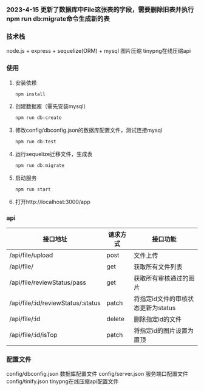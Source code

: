 ### 2023-4-15 更新了数据库中File这张表的字段，需要删除旧表并执行npm run db:migrate命令生成新的表

### 技术栈
node.js + express + sequelize(ORM) + mysql
图片压缩 tinypng在线压缩api

### 使用

1. 安装依赖
   ```sh
   npm install
   ```
2. 创建数据库（需先安装mysql）
   ```sh
   npm run db:create
   ```

3. 修改config/dbconfig.json的数据库配置文件，测试连接mysql
   ```sh
   npm run db:test
   ```

4. 运行sequelize迁移文件，生成表
   ```sh
   npm run db:migrate
   ```

5. 启动服务
   ```sh
   npm run start
   ```

6. 打开http://localhost:3000/app

### api

| 接口地址 | 请求方式 | 接口功能 |
| ---- | ---- | ---- |
| /api/file/upload | post | 文件上传 |
| /api/file/ | get | 获取所有文件列表 |
| /api/file/reviewStatus/pass | get | 获取所有审核通过的图片 |
| /api/file/:id/reviewStatus/:status | patch | 将指定id文件的审核状态更新为status |
| /api/file/:id | delete | 删除指定id的文件 |
| /api/file/:id/isTop | patch | 将指定id的图片设置为置顶 |


### 配置文件

config/dbconfig.json 数据库配置文件
config/server.json 服务端口配置文件
config/tinify.json tinypng在线压缩api配置文件

